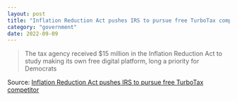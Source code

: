 ```yaml
---
layout: post
title: "Inflation Reduction Act pushes IRS to pursue free TurboTax competitor"
category: "government"
date: 2022-09-09
---
```


>The tax agency received $15 million in the Inflation Reduction Act to study making its own free digital platform, long a priority for Democrats

Source: [Inflation Reduction Act pushes IRS to pursue free TurboTax competitor](https://www.washingtonpost.com/us-policy/2022/09/07/irs-free-efile-biden/)
